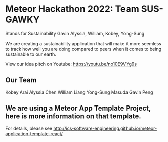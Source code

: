 # Meteor Hackathon 2022: Team SUS-GAWKY
Stands for Sustainability Gavin Alyssia, William, Kobey, Yong-Sung

We are creating a sustainability application that will make it more seemless to track how well you are doing compared to peers when it comes to being sustainable to our earth.

View our idea pitch on Youtube: https://youtu.be/no10E9VYg9s

## Our Team
Kobey Arai
Alyssia Chen
William Liang
Yong-Sung Masuda
Gavin Peng

## We are using a Meteor App Template Project, here is more information on that template. 

For details, please see http://ics-software-engineering.github.io/meteor-application-template-react/
